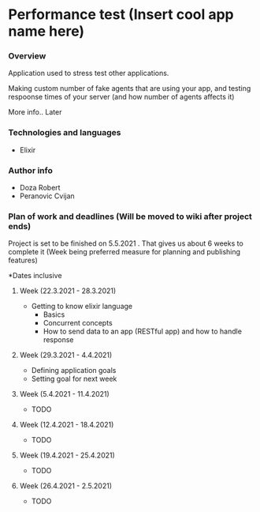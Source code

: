 # Performance test (Insert cool app name here)

### Overview

Application used to stress test other applications. 

Making custom number of fake agents that are using your app, and testing respoonse times of your server (and how number of agents affects it)

More info.. Later

### Technologies and languages

- Elixir

### Author info

- Doza Robert
- Peranovic Cvijan

### Plan of work and deadlines (Will be moved to wiki after project ends)

Project is set to be finished on 5.5.2021 . That gives us about 6 weeks to complete it (Week being preferred measure for planning and publishing features)

*Dates inclusive

1. Week (22.3.2021 - 28.3.2021)
    - Getting to know elixir language
        - Basics
        - Concurrent concepts
        - How to send data to an app (RESTful app) and how to handle response
    
2. Week (29.3.2021 - 4.4.2021)
    - Defining application goals
    - Setting goal for next week
3. Week (5.4.2021 - 11.4.2021)
    - TODO
4. Week (12.4.2021 - 18.4.2021)
    - TODO
5. Week (19.4.2021 - 25.4.2021)
    - TODO
6. Week (26.4.2021 - 2.5.2021)
    - TODO
